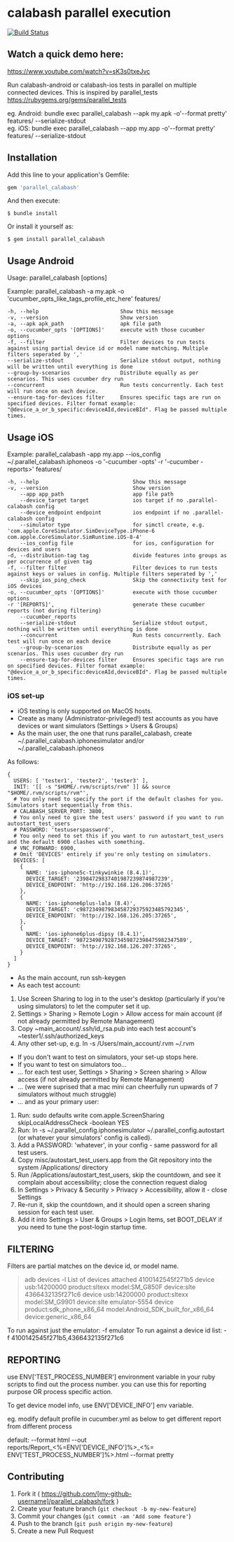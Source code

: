 # calabash parallel execution

[![Build Status](https://travis-ci.org/rajdeepv/parallel_calabash.svg?branch=master)](https://travis-ci.org/rajdeepv/parallel_calabash)

## Watch a quick demo here:

https://www.youtube.com/watch?v=sK3s0txeJvc


Run calabash-android or calabash-ios tests in parallel on multiple connected devices. This is inspired by parallel_tests  https://rubygems.org/gems/parallel_tests

eg. Android: bundle exec parallel_calabash --apk my.apk -o'--format pretty' features/ --serialize-stdout  
eg. iOS: bundle exec parallel_calabash --app my.app -o'--format pretty' features/ --serialize-stdout

## Installation

Add this line to your application's Gemfile:

```ruby
gem 'parallel_calabash'
```

And then execute:

    $ bundle install

Or install it yourself as:

    $ gem install parallel_calabash

## Usage Android

Usage: parallel_calabash [options]

Example: parallel_calabash -a my.apk -o 'cucumber_opts_like_tags_profile_etc_here' features/

    -h, --help                          Show this message
    -v, --version                       Show version
    -a, --apk apk_path                  apk file path
    -o, --cucumber_opts '[OPTIONS]'     execute with those cucumber options
    -f, --filter                        Filter devices to run tests against using partial device id or model name matching. Multiple filters seperated by ','
    --serialize-stdout                  Serialize stdout output, nothing will be written until everything is done
    --group-by-scenarios                Distribute equally as per scenarios. This uses cucumber dry run
    --concurrent                        Run tests concurrently. Each test will run once on each device.
    --ensure-tag-for-devices filter     Ensures specific tags are run on specified devices. Filter format example: "@device_a_or_b_specific:deviceAId,deviceBId". Flag be passed multiple times.

## Usage iOS

Example: parallel_calabash -app my.app --ios_config ~/.parallel_calabash.iphoneos -o '-cucumber -opts' -r '-cucumber -reports>' features/

    -h, --help                              Show this message
    -v, --version                           Show version
        --app app_path                      app file path
        --device_target target              ios target if no .parallel-calabash config
        --device_endpoint endpoint          ios endpoint if no .parallel-calabash config
        --simulator type                    for simctl create, e.g. 'com.apple.CoreSimulator.SimDeviceType.iPhone-6 com.apple.CoreSimulator.SimRuntime.iOS-8-4'
        --ios_config file                   for ios, configuration for devices and users
    -d, --distribution-tag tag              divide features into groups as per occurrence of given tag
    -f, --filter filter                     Filter devices to run tests against keys or values in config. Multiple filters seperated by ','
        --skip_ios_ping_check               Skip the connectivity test for iOS devices
    -o, --cucumber_opts '[OPTIONS]'         execute with those cucumber options
    -r '[REPORTS]',                         generate these cucumber reports (not during filtering)
        --cucumber_reports      
        --serialize-stdout                  Serialize stdout output, nothing will be written until everything is done
        --concurrent                        Run tests concurrently. Each test will run once on each device
        --group-by-scenarios                Distribute equally as per scenarios. This uses cucumber dry run
    	--ensure-tag-for-devices filter     Ensures specific tags are run on specified devices. Filter format example: "@device_a_or_b_specific:deviceAId,deviceBId". Flag be passed multiple times.


### iOS set-up

* iOS testing is only supported on MacOS hosts.
* Create as many (Administrator-privileged!) test accounts as you have devices or want simulators (Settings > Users & Groups)
* As the main user, the one that runs parallel_calabash, create ~/.parallel_calabash.iphonesimulator and/or ~/.parallel_calabash.iphoneos

As follows:

    {
      USERS: [ 'tester1', 'tester2', 'tester3' ],
      INIT: '[[ -s "$HOME/.rvm/scripts/rvm" ]] && source "$HOME/.rvm/scripts/rvm"',
      # You only need to specify the port if the default clashes for you. Simulators start sequentially from this.
      # CALABASH_SERVER_PORT: 3800,
      # You only need to give the test users' password if you want to run autostart_test_users
      # PASSWORD: 'testuserspassword',
      # You only need to set this if you want to run autostart_test_users and the default 6900 clashes with something.
      # VNC_FORWARD: 6900,
      # Omit 'DEVICES' entirely if you're only testing on simulators.
      DEVICES: [
        {
          NAME: 'ios-iphone5c-tinkywinkie (8.4.1)',
          DEVICE_TARGET: '23984729837401987239874987239',
          DEVICE_ENDPOINT: 'http://192.168.126.206:37265'
        },
        {
          NAME: 'ios-iphone6plus-lala (8.4)',
          DEVICE_TARGET: 'c987234987983458729375923485792345',
          DEVICE_ENDPOINT: 'http://192.168.126.205:37265',
        },
        {
          NAME: 'ios-iphone6plus-dipsy (8.4.1)',
          DEVICE_TARGET: '98723498792873459872398475982347589',
          DEVICE_ENDPOINT: 'http://192.168.126.207:37265',
        }
      ]
    }

* As the main account, run ssh-keygen
* As each test account:
1. Use Screen Sharing to log in to the user's desktop (particularly if you're using simulators) to let the computer set it up.
2. Settings > Sharing > Remote Login > Allow access for main account (if not already permitted by Remote Management)
3. Copy ~main_account/.ssh/id_rsa.pub into each test account's ~tester1/.ssh/authorized_keys
4. Any other set-up, e.g. ln -s /Users/main_account/.rvm ~/.rvm

* If you don't want to test on simulators, your set-up stops here.
* If you want to test on simulators too...
* ... for each test user, Settings > Sharing > Screen sharing > Allow access (if not already permitted by Remote Management)
* ... (we were suprised that a mac mini can cheerfully run upwards of 7 simulators without much struggle)
* ... and as your primary user:
1. Run: sudo defaults write com.apple.ScreenSharing skipLocalAddressCheck -boolean YES
2. Run: ln -s ~/.parallel_config.iphonesimulator ~/.parallel_config.autostart  (or whatever your simulators' config is called).
3. Add a PASSWORD: 'whatever', in your config - same password for all test users.
4. Copy misc/autostart_test_users.app from the Git repository into the system /Applications/ directory
5. Run /Applications/autostart_test_users, skip the countdown, and see it complain about accessibility; close the connection request dialog
6. In Settings > Privacy & Security > Privacy > Accessibility, allow it - close Settings
7. Re-run it, skip the countdown, and it should open a screen sharing session for each test user.
8. Add it into Settings > User & Groups > Login Items, set BOOT_DELAY if you need to tune the post-login startup time.

## FILTERING
Filters are partial matches on the device id, or model name.
> adb devices -l
List of devices attached
4100142545f271b5       device usb:14200000 product:sltexx model:SM_G850F device:slte
4366432135f271c6       device usb:14200000 product:sltexx model:SM_G9901 device:slte
emulator-5554          device product:sdk_phone_x86_64 model:Android_SDK_built_for_x86_64 device:generic_x86_64

To run against just the emulator: -f emulator
To run against a device id list: -f 4100142545f271b5,4366432135f271c6

## REPORTING

use ENV['TEST_PROCESS_NUMBER'] environment variable in your ruby scripts to find out the process number. you can use this for reporting purpose OR process specific action.

To get device model info, use ENV['DEVICE_INFO'] env variable.

eg. modify default profile in cucumber.yml as below to get different report from different process

default: --format html --out reports/Report_<%=ENV['DEVICE_INFO']%>_<%= ENV['TEST_PROCESS_NUMBER']%>.html --format pretty

## Contributing

1. Fork it ( https://github.com/[my-github-username]/parallel_calabash/fork )
2. Create your feature branch (`git checkout -b my-new-feature`)
3. Commit your changes (`git commit -am 'Add some feature'`)
4. Push to the branch (`git push origin my-new-feature`)
5. Create a new Pull Request
